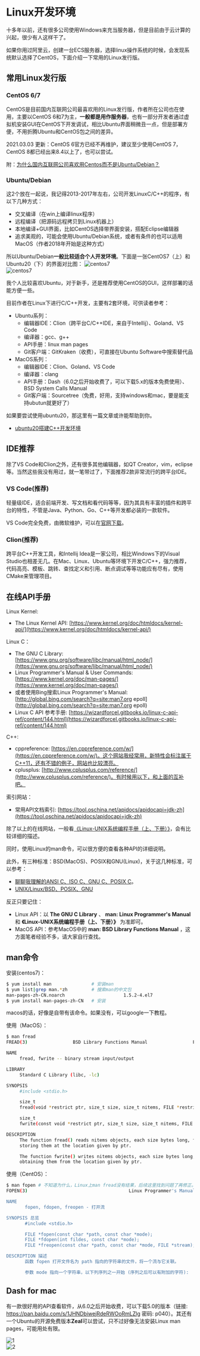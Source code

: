 # Linux开发环境

十多年以前，还有很多公司使用Windows来充当服务器，但是目前由于云计算的兴起，很少有人这样干了。

如果你用过阿里云，创建一台ECS服务器，选择linux操作系统的时候，会发现系统默认选择了CentOS，下面介绍一下常用的Linux发行版。

## 常用Linux发行版
### CentOS 6/7

CentOS是目前国内互联网公司最喜欢用的Linux发行版，作者所在公司也在使用，主要以CentOS 6和7为主，**一般都是用作服务器**，也有一部分开发者通过虚拟机安装GUI在CentOS下开发调试，相比Ubuntu界面稍微丑一点，但是部署方便，不用折腾Ubuntu和CentOS包之间的差异。

2021.03.03 更新：CentOS 6官方已经不再维护，建议至少使用CentOS 7，CentOS 8都已经出来8.4以上了，也可以尝试。

附：[为什么国内互联网公司喜欢用Centos而不是Ubuntu/Debian？](https://www.zhihu.com/question/22814858/answer/1021837340)

### Ubuntu/Debian

这2个放在一起说，我记得2013-2017年左右，公司开发LinuxC/C++的程序，有以下几种方式：
- 交叉编译（在win上编译linux程序）
- 远程编译（把源码远程拷贝到Linux机器上）
- 本地编译+GUI界面，比如CentOS选择带界面安装，搭配Eclipse编辑器
- 追求美观的，可能会使用Ubuntu/Debian系统，或者有条件的也可以适用MacOS（作者2018年开始是这种方式）

所以Ubuntu/Debian**一般比较适合个人开发环境**。下面是一张CentOS7（上）和Ubuntu20（下）的界面对比图：
![centos7](../images/chapter2/screenhost-centos7.png)  
![centos7](../images/chapter2/screenhost-ubuntu20.png)

我个人比较喜欢Ubuntu，对于新手，还是推荐使用CentOS的GUI，这样部署的话能方便一些。

目前作者在Linux下进行C/C++开发，主要有2套环境，可供读者参考：
- Ubuntu系列：
     - 编辑器IDE：Clion（跨平台C/C++IDE，来自于Intellij）、Goland、VS Code
     - 编译器：gcc、g++
     - API手册：linux man pages
     - Git客户端：GitKraken（收费），可直接在Ubuntu Software中搜索替代品
- MacOS系列：
     - 编辑器IDE：Clion、Goland、VS Code
     - 编译器：clang
     - API手册：Dash（6.0之后开始收费了，可以下载5.x的版本免费使用）、BSD System Calls Manual
     - Git客户端：Sourcetree（免费，好用，支持windows和mac，要是能支持ubutun就更好了）

如果要尝试使用ubuntu20，那这里有一篇文章或许能帮助到你。  
- [ubuntu20搭建C++开发环境](https://blog.csdn.net/xmcy001122/article/details/114304795)

## IDE推荐
除了VS Code和Clion之外，还有很多其他编辑器，如QT Creator，vim，eclipse等。当然这些我没有用过，就一笔带过了，下面推荐2款非常流行的跨平台IDE。

### VS Code(推荐)

轻量级IDE，适合前端开发、写文档和看代码等等，因为其具有丰富的插件和跨平台的特性，不管是Java、Python、Go、C++等开发都必装的一款软件。

VS Code完全免费，由微软维护，可以在[官网下载](https://code.visualstudio.com/)。

### Clion(推荐)

跨平台C++开发工具，和Intellij Idea是一家公司，相比Windows下的Visual Studio也相差无几。在Mac、Linux、Ubuntu等环境下开发C/C++，强力推荐，代码高亮、模板、跳转、查找定义和引用、断点调试等等功能应有尽有，使用CMake来管理项目。

## 在线API手册

Linux Kernel:
- The Linux Kernel API: [https://www.kernel.org/doc/htmldocs/kernel-api/](https://www.kernel.org/doc/htmldocs/kernel-api/)

Linux C：
- The GNU C Library: [https://www.gnu.org/software/libc/manual/html_node/](https://www.gnu.org/software/libc/manual/html_node/)
- Linux Programmer's Manual & User Commands: [https://www.kernel.org/doc/man-pages/](https://www.kernel.org/doc/man-pages/) 
- 或者使用Bing搜索Linux Programmer's Manual: [http://global.bing.com/search?q=site:man7.org epoll](http://global.bing.com/search?q=site:man7.org epoll)
- Linux C API 参考手册: [https://wizardforcel.gitbooks.io/linux-c-api-ref/content/144.html](https://wizardforcel.gitbooks.io/linux-c-api-ref/content/144.html)

C++:
- cppreference: [https://en.cppreference.com/w/](https://en.cppreference.com/w/)。这个网站我经常用，新特性会标注属于C++11，还有不错的例子，网站也比较漂亮。
- cplusplus: [http://www.cplusplus.com/reference/](http://www.cplusplus.com/reference/)。有时候用以下，和上面的互补吧。

索引网站：
- 常用API文档索引: [https://tool.oschina.net/apidocs/apidocapi=jdk-zh](https://tool.oschina.net/apidocs/apidocapi=jdk-zh)

除了以上的在线网站，一般看[《Linux-UNIX系统编程手册（上、下册）》](https://book.douban.com/subject/25809330/)，会有比较详细的描述。

同时，使用Linux的man命令，可以很方便的查看各种API的详细说明。

此外，有三种标准：BSD(MacOS)、POSIX和GNU(Linux)，关于这几种标准，可以参考：
- [聊聊我理解的ANSI C、ISO C、GNU C、POSIX C](https://segmentfault.com/a/1190000012461553)。
- [UNIX/Linux/BSD、POSIX、GNU](https://blog.csdn.net/guo1988kui/article/details/81071681)

反正只要记住：
- Linux API：以 **The GNU C Library** 、 **man: Linux Programmer's Manual** 和 **《Linux-UNIX系统编程手册（上、下册）》** 为准即可。
- MacOS API：参考MacOS中的 **man: BSD Library Functions Manual** ，这方面笔者经验不多，请大家自行查找。

## man命令

安装(centos7)： 
```bash
$ yum install man               # 安装man
$ yum list|grep man.*zh         # 搜索man的中文包
man-pages-zh-CN.noarch                      1.5.2-4.el7                @base
$ yum install man-pages-zh-CN   # 安装
```

macos的话，好像是自带有该命令。如果没有，可以google一下教程。

使用（MacOS）：
```bash
$ man fread
FREAD(3)                 BSD Library Functions Manual                 FREAD(3)

NAME
     fread, fwrite -- binary stream input/output

LIBRARY
     Standard C Library (libc, -lc)

SYNOPSIS
     #include <stdio.h>

     size_t
     fread(void *restrict ptr, size_t size, size_t nitems, FILE *restrict stream);

     size_t
     fwrite(const void *restrict ptr, size_t size, size_t nitems, FILE *restrict stream);

DESCRIPTION
     The function fread() reads nitems objects, each size bytes long, from the stream pointed to by stream,
     storing them at the location given by ptr.

     The function fwrite() writes nitems objects, each size bytes long, to the stream pointed to by stream,
     obtaining them from the location given by ptr.
```

使用（CentOS）：
```bash
$ man fopen # 不知道为什么，Linux上man fread没有结果，后续这里找到问题了再修正。
FOPEN(3)                                      Linux Programmer's Manual                                      FOPEN(3)

NAME
       fopen, fdopen, freopen - 打开流

SYNOPSIS 总览
       #include <stdio.h>

       FILE *fopen(const char *path, const char *mode);
       FILE *fdopen(int fildes, const char *mode);
       FILE *freopen(const char *path, const char *mode, FILE *stream);

DESCRIPTION 描述
       函数 fopen 打开文件名为 path 指向的字符串的文件，将一个流与它关联。

       参数 mode 指向一个字符串，以下列序列之一开始 (序列之后可以有附加的字符):
```

## Dash for mac

有一款很好用的API查看软件，从6.0之后开始收费，可以下载5.0的版本（链接: https://pan.baidu.com/s/1JHNDbiwejRdeRWOoRmLZlg  密码: p040）。其还有一个Ubuntu的开源免费版本**Zeal**可以尝试，只不过好像无法安装Linux man pages，可能用处有限。

![1](../images/chapter2/screenhost-dash1.png)  
![2](../images/chapter2/screenhost-dash2.png)